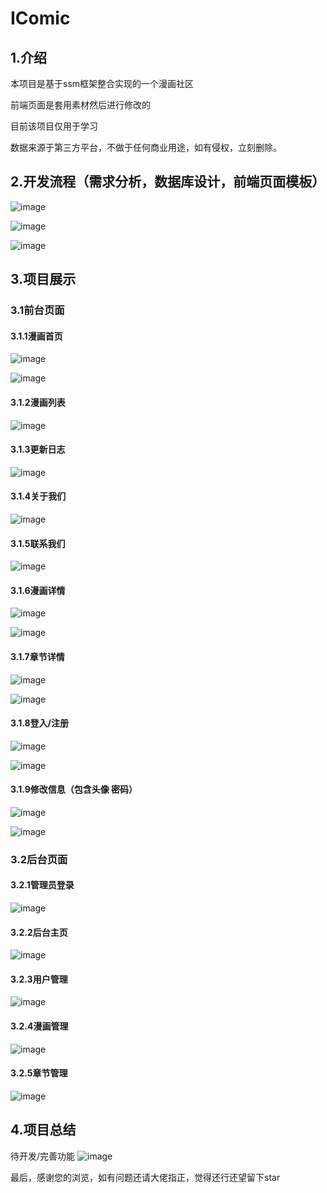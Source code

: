# IComic

## 1.介绍

本项目是基于ssm框架整合实现的一个漫画社区

前端页面是套用素材然后进行修改的 

目前该项目仅用于学习 

数据来源于第三方平台，不做于任何商业用途，如有侵权，立刻删除。

## 2.开发流程（需求分析，数据库设计，前端页面模板）

![image](https://github.com/JeromerZWD/img1/blob/master/img/11.png)

![image](https://github.com/JeromerZWD/img1/blob/master/img/22.png) 

![image](https://github.com/JeromerZWD/img1/blob/master/img/33.png) 

## 3.项目展示

### 3.1前台页面

#### 3.1.1漫画首页

![image](https://github.com/JeromerZWD/img1/blob/master/img/44.png) 

![image](https://github.com/JeromerZWD/img1/blob/master/img/55.png) 

#### 3.1.2漫画列表

![image](https://github.com/JeromerZWD/img1/blob/master/img/66.png) 

#### 3.1.3更新日志

![image](https://github.com/JeromerZWD/img1/blob/master/img/77.png) 

#### 3.1.4关于我们

![image](https://github.com/JeromerZWD/img1/blob/master/img/88.png) 

#### 3.1.5联系我们

![image](https://github.com/JeromerZWD/img1/blob/master/img/99.png) 

#### 3.1.6漫画详情

![image](https://github.com/JeromerZWD/img1/blob/master/img/01.png) 

![image](https://github.com/JeromerZWD/img1/blob/master/img/02.png) 

#### 3.1.7章节详情

![image](https://github.com/JeromerZWD/img1/blob/master/img/03.png) 

![image](https://github.com/JeromerZWD/img1/blob/master/img/04.png) 

#### 3.1.8登入/注册

![image](https://github.com/JeromerZWD/img1/blob/master/img/05.png) 

![image](https://github.com/JeromerZWD/img1/blob/master/img/06.png) 

#### 3.1.9修改信息（包含头像 密码）

![image](https://github.com/JeromerZWD/img1/blob/master/img/07.png) 

![image](https://github.com/JeromerZWD/img1/blob/master/img/08.png) 

### 3.2后台页面

#### 3.2.1管理员登录

![image](https://github.com/JeromerZWD/img1/blob/master/img/91.png) 

#### 3.2.2后台主页

![image](https://github.com/JeromerZWD/img1/blob/master/img/92.png) 

#### 3.2.3用户管理

![image](https://github.com/JeromerZWD/img1/blob/master/img/93.png) 

#### 3.2.4漫画管理

![image](https://github.com/JeromerZWD/img1/blob/master/img/94.png) 

#### 3.2.5章节管理

![image](https://github.com/JeromerZWD/img1/blob/master/img/95.png) 

## 4.项目总结

待开发/完善功能
![image](https://github.com/JeromerZWD/img1/blob/master/img/100.png) 

最后，感谢您的浏览，如有问题还请大佬指正，觉得还行还望留下star


